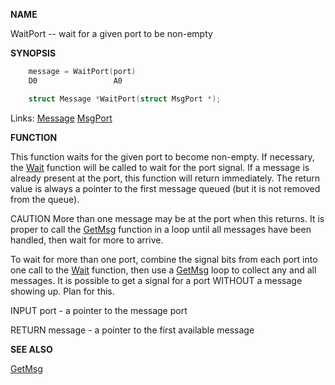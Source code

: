 
**NAME**

WaitPort -- wait for a given port to be non-empty

**SYNOPSIS**

```c
    message = WaitPort(port)
    D0                 A0

    struct Message *WaitPort(struct MsgPort *);

```
Links: [Message](_0099) [MsgPort](_0099) 

**FUNCTION**

This function waits for the given port to become non-empty.  If
necessary, the [Wait](../exec/Wait) function will be called to wait for the port
signal.  If a message is already present at the port, this function
will return immediately.  The return value is always a pointer to
the first message queued (but it is not removed from the queue).

CAUTION
More than one message may be at the port when this returns.  It is
proper to call the [GetMsg](../exec/GetMsg) function in a loop until all messages
have been handled, then wait for more to arrive.

To wait for more than one port, combine the signal bits from each
port into one call to the [Wait](../exec/Wait) function, then use a [GetMsg](../exec/GetMsg) loop
to collect any and all messages.  It is possible to get a signal
for a port WITHOUT a message showing up.  Plan for this.

INPUT
port - a pointer to the message port

RETURN
message - a pointer to the first available message

**SEE ALSO**

[GetMsg](../exec/GetMsg)

